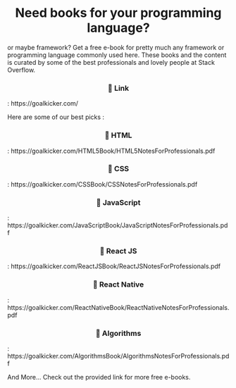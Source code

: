 <h1 align="center">Need books for your programming language? </h1> 
  
  or maybe framework? Get a free e-book for pretty much any framework or programming language commonly used here. These books and the content is curated by some of the best professionals and lovely people at Stack Overflow. 

<h3 align="center"> 🔗 Link </h3> : https://goalkicker.com/

Here are some of our best picks :

<h3 align="center"> 🔗 HTML </h3>: https://goalkicker.com/HTML5Book/HTML5NotesForProfessionals.pdf

<h3 align="center"> 🔗 CSS </h3>: https://goalkicker.com/CSSBook/CSSNotesForProfessionals.pdf

<h3 align="center"> 🔗 JavaScript </h3>: https://goalkicker.com/JavaScriptBook/JavaScriptNotesForProfessionals.pdf

<h3 align="center"> 🔗 React JS </h3>: https://goalkicker.com/ReactJSBook/ReactJSNotesForProfessionals.pdf

<h3 align="center"> 🔗 React Native </h3>: https://goalkicker.com/ReactNativeBook/ReactNativeNotesForProfessionals.pdf

<h3 align="center"> 🔗 Algorithms </h3>: https://goalkicker.com/AlgorithmsBook/AlgorithmsNotesForProfessionals.pdf

And More... Check out the provided link for more free e-books.
